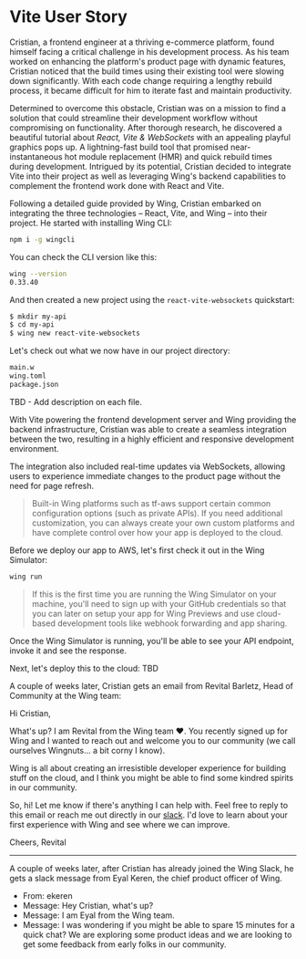 # Vite User Story

Cristian, a frontend engineer at a thriving e-commerce platform, found himself facing a critical challenge in his development process. 
As his team worked on enhancing the platform's product page with dynamic features, Cristian noticed that the build times using their existing tool were 
slowing down significantly. 
With each code change requiring a lengthy rebuild process, it became difficult for him to iterate fast and maintain productivity.

Determined to overcome this obstacle, Cristian was on a mission to find a solution that could streamline their development workflow without compromising
on functionality. After thorough research, he discovered a beautiful tutorial about *React, Vite & WebSockets* with an appealing playful graphics pops up.
A lightning-fast build tool that promised near-instantaneous hot module replacement (HMR) and quick rebuild times during development. 
Intrigued by its potential, Cristian decided to integrate Vite into their project as well as leveraging Wing's backend capabilities to complement 
the frontend work done with React and Vite.

Following a detailed guide provided by Wing, Cristian embarked on integrating the three technologies – React, Vite, and Wing – into their project. 
He started with installing Wing CLI:

```bash
npm i -g wingcli
```

You can check the CLI version like this:

```bash
wing --version
0.33.40
```

And then created a new project using the `react-vite-websockets` quickstart:

```bash
$ mkdir my-api
$ cd my-api
$ wing new react-vite-websockets
```

Let's check out what we now have in our project directory:

```bash
main.w
wing.toml
package.json
```
TBD - Add description on each file.

With Vite powering the frontend development server and Wing providing the backend infrastructure, Cristian was able to create a seamless integration between 
the two, resulting in a highly efficient and responsive development environment.

The integration also included real-time updates via WebSockets, allowing users to experience immediate changes to the product page without the need for 
page refresh.

> Built-in Wing platforms such as tf-aws support certain common configuration options (such as private APIs). If you need additional customization, you can always create your own custom platforms and have complete control over how your app is deployed to the cloud.
> 

Before we deploy our app to AWS, let's first check it out in the Wing Simulator:

```bash
wing run
```

> If this is the first time you are running the Wing Simulator on your machine, you'll need to sign up with your GitHub credentials so that you can later on setup your app for Wing Previews and use cloud-based development tools like webhook forwarding and app sharing.
> 

Once the Wing Simulator is running, you'll be able to see your API endpoint, invoke it and see the response.

Next, let's deploy this to the cloud:
TBD

A couple of weeks later, Cristian gets an email from Revital Barletz, Head of Community at the Wing team:

Hi Cristian,

What's up? I am Revital from the Wing team ♥️. You recently signed up for Wing and I wanted to reach out and welcome you to our community (we call ourselves Wingnuts... a bit corny I know).

Wing is all about creating an irresistible developer experience for building stuff on the cloud, and I think you might be able to find some kindred spirits in our community.

So, hi! Let me know if there's anything I can help with. Feel free to reply to this email or reach me out directly in our [slack](https://t.wing.cloud/slack). I'd love to learn about your first experience with Wing and see where we can improve.

Cheers,
Revital

---

A couple of weeks later, after Cristian has already joined the Wing Slack, he gets a slack message from Eyal Keren, the chief product officer of Wing.

- From: ekeren
- Message: Hey Cristian, what's up?
- Message: I am Eyal from the Wing team.
- Message: I was wondering if you might be able to spare 15 minutes for a quick chat? We are exploring some product ideas and we are looking to get some feedback from early folks in our community.

